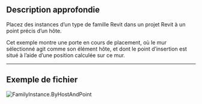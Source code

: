 ## Description approfondie
Placez des instances d’un type de famille Revit dans un projet Revit à un point précis d’un hôte.

Cet exemple montre une porte en cours de placement, où le mur sélectionné agit comme son élément hôte, et dont le point d’insertion est situé à l’aide d’une position calculée sur ce mur.

___
## Exemple de fichier

![FamilyInstance.ByHostAndPoint](./Revit.Elements.FamilyInstance.ByHostAndPoint_img.jpg)
